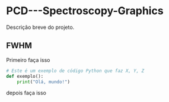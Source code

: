 # PCD---Spectroscopy-Graphics
Descrição breve do projeto.

## FWHM
Primeiro faça isso

```python
# Este é um exemplo de código Python que faz X, Y, Z
def exemplo():
    print("Olá, mundo!")
```
depois faça isso
